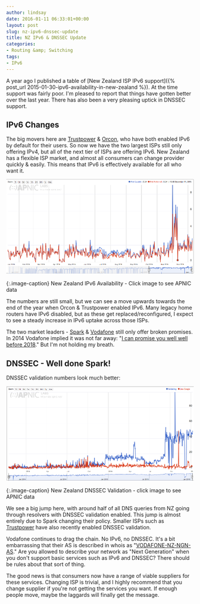 ```yaml
---
author: lindsay
date: 2016-01-11 06:33:01+00:00
layout: post
slug: nz-ipv6-dnssec-update
title: NZ IPv6 & DNSSEC Update
categories:
- Routing &amp; Switching
tags:
- IPv6
---
```


A year ago I published a table of [New Zealand ISP IPv6 support]({% post_url 2015-01-30-ipv6-availability-in-new-zealand %}). At the time support was fairly poor. I'm pleased to report that things have gotten better over the last year. There has also been a very pleasing uptick in DNSSEC support.

## IPv6 Changes

The big movers here are [Trustpower](http://stats.labs.apnic.net/ipv6/AS55850) & [Orcon](http://stats.labs.apnic.net/ipv6/AS17746), who have both enabled IPv6 by default for their users. So now we have the two largest ISPs still only offering IPv4, but all of the next tier of ISPs are offering IPv6. New Zealand has a flexible ISP market, and almost all consumers can change provider quickly & easily. This means that IPv6 is effectively available for all who want it.

[![NZ-IPV6](/assets/2016/01/NZ-IPV6.png)](http://stats.labs.apnic.net/ipv6/NZ)

{:.image-caption}
New Zealand IPv6 Availability - Click image to see APNIC data

The numbers are still small, but we can see a move upwards towards the end of the year when Orcon & Trustpower enabled IPv6. Many legacy home routers have IPv6 disabled, but as these get replaced/reconfigured, I expect to see a steady increase in IPv6 uptake across those ISPs.

The two market leaders - [Spark](http://www.spark.co.nz/) & [Vodafone](http://www.vodafone.co.nz/) still only offer broken promises. In 2014 Vodafone implied it was not far away: "[I can promise you well well before 2018](http://www.geekzone.co.nz/forums.asp?forumid=40&topicid=154762&page_no=1#1171008)." But I'm not holding my breath.

## DNSSEC - Well done Spark!

DNSSEC validation numbers look much better:

[![NZ-DNSSEC](/assets/2016/01/NZ-DNSSEC.png)](http://stats.labs.apnic.net/dnssec/NZ)

{:.image-caption}
New Zealand DNSSEC Validation - click image to see APNIC data

We see a big jump here, with around half of all DNS queries from NZ going through resolvers with DNSSEC validation enabled. This jump is almost entirely due to Spark changing their policy. Smaller ISPs such as [Trustpower](http://stats.labs.apnic.net/dnssec/AS55850?c=NZ&g=1&w=1&x=1) have also recently enabled DNSSEC validation.

Vodafone continues to drag the chain. No IPv6, no DNSSEC. It's a bit embarrassing that their AS is described in whois as "[VODAFONE-NZ-NGN-AS](https://wq.apnic.net/whois-search/static/search.html?query=AS7657)." Are you allowed to describe your network as "Next Generation" when you don't support basic services such as IPv6 and DNSSEC? There should be rules about that sort of thing.

The good news is that consumers now have a range of viable suppliers for these services. Changing ISP is trivial, and I highly recommend that you change supplier if you're not getting the services you want. If enough people move, maybe the laggards will finally get the message.
